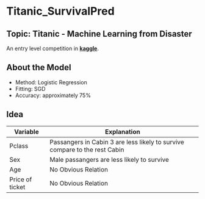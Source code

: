 # Titanic_SurvivalPred
## Topic: Titanic - Machine Learning from Disaster

An entry level competition in [**kaggle**](https://www.kaggle.com/competitions/titanic/overview).

## About the Model
- Method: Logistic Regression
- Fitting: SGD
- Accuracy: approximately 75%

## Idea
|Variable|Explanation|
|--------|-----------|
|Pclass|Passangers in Cabin 3 are less likely to survive compare to the rest Cabin|
|Sex|Male passangers are less likely to survive|
|Age|No Obvious Relation|
|Price of ticket|No Obvious Relation|
